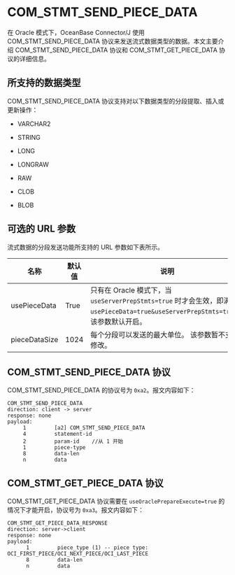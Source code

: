 COM_STMT_SEND_PIECE_DATA 
=============================================

在 Oracle 模式下，OceanBase Connector/J 使用 COM_STMT_SEND_PIECE_DATA 协议来发送流式数据类型的数据。本文主要介绍 COM_STMT_SEND_PIECE_DATA 协议和 COM_STMT_GET_PIECE_DATA 协议的详细信息。

所支持的数据类型 
-----------------------------

COM_STMT_SEND_PIECE_DATA 协议支持对以下数据类型的分段提取、插入或更新操作：

* VARCHAR2

  

* STRING

  

* LONG

  

* LONGRAW

  

* RAW

  

* CLOB

  

* BLOB

  




可选的 URL 参数 
-------------------------------

流式数据的分段发送功能所支持的 URL 参数如下表所示。


|      名称       | 默认值  |                                                     说明                                                     |
|---------------|------|------------------------------------------------------------------------------------------------------------|
| usePieceData  | True | 只有在 Oracle 模式下，当 `useServerPrepStmts=true` 时才会生效，即满足 `usePieceData=true&useServerPrepStmts=true`。 该参数默认开启。 |
| pieceDataSize | 1024 | 每个分段可以发送的最大单位。 该参数暂不支持修改。                                                                                  |



COM_STMT_SEND_PIECE_DATA 协议 
------------------------------------------------

COM_STMT_SEND_PIECE_DATA 的协议号为 `0xa2`。报文内容如下：

```unknow
COM_STMT_SEND_PIECE_DATA
direction: client -> server
response: none
payload:
     1         [a2] COM_STMT_SEND_PIECE_DATA
     4         statement-id
     2         param-id    //从 1 开始
     1         piece-type
     8         data-len
     n         data
```



COM_STMT_GET_PIECE_DATA 协议 
-----------------------------------------------

COM_STMT_GET_PIECE_DATA 协议需要在 `useOraclePrepareExecute=true` 的情况下才能开启，协议号为 `0xa3`。报文内容如下：

```unknow
COM_STMT_GET_PIECE_DATA_RESPONSE
direction: server->client
response: none
payload:
      1         piece_type (1) -- piece type: OCI_FIRST_PIECE/OCI_NEXT_PIECE/OCI_LAST_PIECE
      8         data-len
      n         data
```



